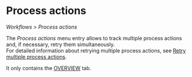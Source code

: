 # Process actions

*Workflows > Process actions*

[comment]: <> (vor nächster Version prüfen; Pfad ändert sich, wird in Processes tab verschoben)

The *Process actions* menu entry allows to track multiple process actions and, if necessary, retry them simultaneously.   
For detailed information about retrying multiple process actions, see [Retry multiple process actions](ActindoWorkFlow/Troubleshooting/01_RetryProcessAction.md#retry-multiple-process-actions).

It only contains the [OVERVIEW](./04a_ProcessActions.md) tab.
